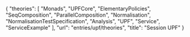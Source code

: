 {
    "theories": [
        "Monads",
        "UPFCore",
        "ElementaryPolicies",
        "SeqComposition",
        "ParallelComposition",
        "Normalisation",
        "NormalisationTestSpecification",
        "Analysis",
        "UPF",
        "Service",
        "ServiceExample"
    ],
    "url": "entries/upf/theories",
    "title": "Session UPF"
}